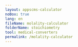 ```yaml
---
layout: appscms-calculator
noBox: true
lang: en
fileName: molality-calculator
folderName: stoichiometry
tool: medical-converters
permalink: /molality-calculator
---
```

